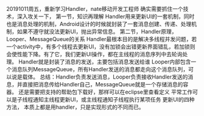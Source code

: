 20191011周五，重新学习Handler，nate移动开发工程师
确实需要抓住一个技术，深入攻关一下，
第一节，知识再理解
Handler用来更新UI的一套机制，同时也是消息处理的机制，Android设计的时候就封装了一套消息创建、传递、处理机制，如果不遵守就没法更新UI，抛出异常信息。
第二节，Handler原理，Looper、MessageQueue的关系
Handler最根本目的是解决多线程并发问题，若一个activity中，有多个线程去更新UI，没有加锁会出错更新界面错乱，若加锁则会使性能下降。有了它，我们更新UI操作，都在主线程的消息序列中去轮询处理。
    Handler就是封装了消息的发送，主要包括消息发送给谁
    Looper内部包含一个消息队列MessageQueue，所有Handler发送的消息都走向这个消息队列，可以说是载体。
总结：Handler负责发送消息，Looper负责接收Handler发送的消息，并直接把消息传给Handler自己，MessageQueue就是一个存储消息的容器。
还是需要把支持的帮助包下载好，那样可以在eclipse里查看定义
平常工作可以是子线程通知主线程更新UI，或主线程通知子线程执行某项任务
更新UI的四种方法，
    本质上都是用handler，只是实现形式的不同而已。